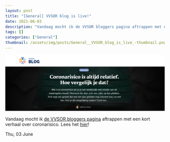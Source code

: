 ```yaml
---
layout: post
title: "[General] VVSOR blog is live!"
date: 2021-06-03
description: "Vandaag mocht ik de VVSOR bloggers pagina aftrappen met een kort verhaal over coronarisico. Lees het hier!"
tags: []
categories: ["General"]
thumbnail: /assets/img/posts/General__VVSOR_blog_is_live_-thumbnail.png
---
```

![](/assets/img/posts/General__VVSOR_blog_is_live_-0.png)

Vandaag mocht ik [de VVSOR bloggers pagina](https://blog.vvsor.nl/) aftrappen met een kort verhaal over coronarisico. Lees het [hier](https://blog.vvsor.nl/2021/06/hoe-vergelijk-je-relatieve-coronarisicos/)!

Thu, 03 June
